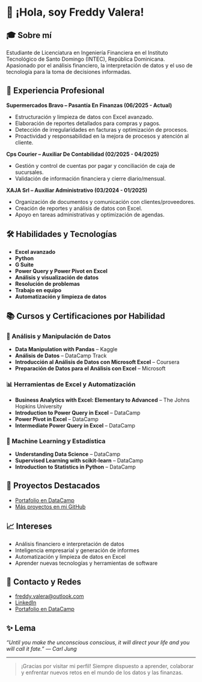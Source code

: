 # 👋 ¡Hola, soy Freddy Valera!

## 🎓 Sobre mí
Estudiante de Licenciatura en Ingeniería Financiera en el Instituto Tecnológico de Santo Domingo (INTEC), República Dominicana. Apasionado por el análisis financiero, la interpretación de datos y el uso de tecnología para la toma de decisiones informadas.

## 💼 Experiencia Profesional

**Supermercados Bravo – Pasantía En Finanzas (06/2025 - Actual)**
- Estructuración y limpieza de datos con Excel avanzado.
- Elaboración de reportes detallados para compras y pagos.
- Detección de irregularidades en facturas y optimización de procesos.
- Proactividad y responsabilidad en la mejora de procesos y atención al cliente.

**Cps Courier – Auxiliar De Contabilidad (02/2025 - 04/2025)**
- Gestión y control de cuentas por pagar y conciliación de caja de sucursales.
- Validación de información financiera y cierre diario/mensual.

**XAJA Srl – Auxiliar Administrativo (03/2024 - 01/2025)**
- Organización de documentos y comunicación con clientes/proveedores.
- Creación de reportes y análisis de datos con Excel.
- Apoyo en tareas administrativas y optimización de agendas.

## 🛠️ Habilidades y Tecnologías

- **Excel avanzado**  
- **Python**  
- **G Suite**  
- **Power Query y Power Pivot en Excel**  
- **Análisis y visualización de datos**  
- **Resolución de problemas**  
- **Trabajo en equipo**   
- **Automatización y limpieza de datos**

## 📚 Cursos y Certificaciones por Habilidad

### 🧮 Análisis y Manipulación de Datos
- **Data Manipulation with Pandas** – Kaggle  
- **Análisis de Datos** – DataCamp Track  
- **Introducción al Análisis de Datos con Microsoft Excel** – Coursera  
- **Preparación de Datos para el Análisis con Excel** – Microsoft  

### 📊 Herramientas de Excel y Automatización
- **Business Analytics with Excel: Elementary to Advanced** – The Johns Hopkins University  
- **Introduction to Power Query in Excel** – DataCamp  
- **Power Pivot in Excel** – DataCamp  
- **Intermediate Power Query in Excel** – DataCamp  

### 🤖 Machine Learning y Estadística
- **Understanding Data Science** – DataCamp  
- **Supervised Learning with scikit-learn** – DataCamp  
- **Introduction to Statistics in Python** – DataCamp  

## 🌟 Proyectos Destacados

- [Portafolio en DataCamp](https://www.datacamp.com/portfolio/freddyavj12) <!-- Agrega el link específico si lo tienes -->
- [Más proyectos en mi GitHub](https://github.com/FValeraJ)

## 📈 Intereses

- Análisis financiero e interpretación de datos  
- Inteligencia empresarial y generación de informes  
- Automatización y limpieza de datos en Excel  
- Aprender nuevas tecnologías y herramientas de software

## 🔗 Contacto y Redes

- freddy.valera@outlook.com
- [LinkedIn](https://www.linkedin.com/in/freddy-valera-04316b2a8)
- [Portafolio en DataCamp](https://www.datacamp.com/portfolio/freddyavj12)

## ✨ Lema

*“Until you make the unconscious conscious, it will direct your life and you will call it fate.” — Carl Jung*

---

> ¡Gracias por visitar mi perfil! Siempre dispuesto a aprender, colaborar y enfrentar nuevos retos en el mundo de los datos y las finanzas.
